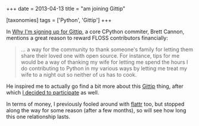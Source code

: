 +++
date = 2013-04-13
title = "am joining Gittip"

[taxonomies]
tags = ['Python', 'Gittip']
+++

In [Why I\'m signing up for Gittip], a core CPython commiter, Brett
Cannon, mentions a great reason to reward FLOSS contributors
financially:

> \... a way for the community to thank someone\'s family for letting
> them share their loved one with open source. For instance, tips for me
> would be a way of thanking my wife for letting me spend the hours I do
> contributing to Python in my various ways by letting me treat my wife
> to a night out so neither of us has to cook.

He inspired me to actually go find a bit more about this [Gittip] thing,
after which [I decided to participate] as well.

In terms of money, I previously fooled around with [flattr] too, but
stopped along the way for some reason (after a few months), so will see
how long this one relationship lasts.

  [Why I\'m signing up for Gittip]: http://sayspy.blogspot.com/2013/04/why-im-signing-up-for-gittip.html
  [Gittip]: https://www.gittip.com
  [I decided to participate]: https://www.gittip.com/tshepang
  [flattr]: http://flattr.com
